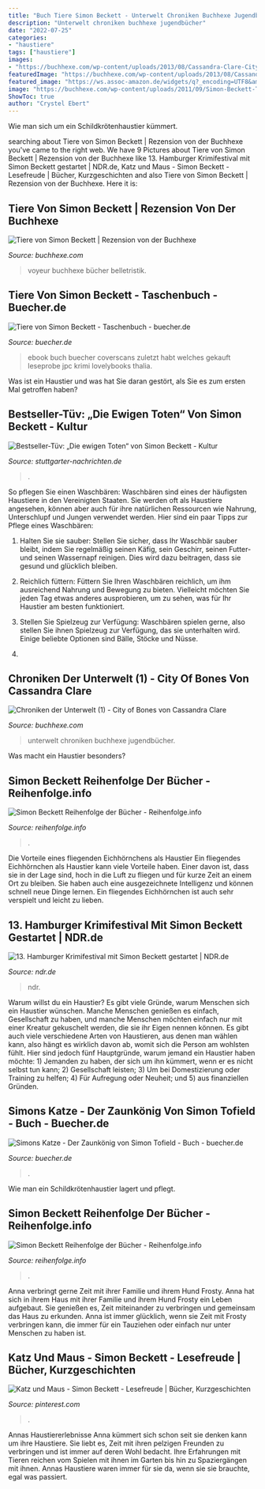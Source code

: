 ```yaml
---
title: "Buch Tiere Simon Beckett - Unterwelt Chroniken Buchhexe Jugendbücher"
description: "Unterwelt chroniken buchhexe jugendbücher"
date: "2022-07-25"
categories:
- "haustiere"
tags: ["haustiere"]
images:
- "https://buchhexe.com/wp-content/uploads/2013/08/Cassandra-Clare-City-of-Bones.jpg"
featuredImage: "https://buchhexe.com/wp-content/uploads/2013/08/Cassandra-Clare-City-of-Bones.jpg"
featured_image: "https://ws.assoc-amazon.de/widgets/q?_encoding=UTF8&amp;ASIN=3805250681&amp;Format=_SL160_&amp;ID=AsinImage&amp;MarketPlace=DE&amp;ServiceVersion=20070822&amp;WS=1&amp;tag=reihenfolge07-21"
image: "https://buchhexe.com/wp-content/uploads/2011/09/Simon-Beckett-Tiere.jpg"
ShowToc: true
author: "Crystel Ebert"
---
```



Wie man sich um ein Schildkrötenhaustier kümmert.

	

		
searching about Tiere von Simon Beckett | Rezension von der Buchhexe you've came to the right web. We have 9 Pictures about Tiere von Simon Beckett | Rezension von der Buchhexe like 13. Hamburger Krimifestival mit Simon Beckett gestartet | NDR.de, Katz und Maus - Simon Beckett - Lesefreude | Bücher, Kurzgeschichten and also Tiere von Simon Beckett | Rezension von der Buchhexe. Here it is:
		
    
## Tiere Von Simon Beckett | Rezension Von Der Buchhexe

<img loading=lazy src="https://buchhexe.com/wp-content/uploads/2011/09/Simon-Beckett-Tiere.jpg" onerror="this.onerror=null;this.src='https://tse2.mm.bing.net/th?id=OIP.IMhgUo1_WFsbMeIb2QeVPQHaMT&amp;pid=15.1';" alt="Tiere von Simon Beckett | Rezension von der Buchhexe">

_Source: buchhexe.com_

>voyeur buchhexe bücher belletristik. 

	



    
## Tiere Von Simon Beckett - Taschenbuch - Buecher.de

<img loading=lazy src="http://bilder.buecher.de/produkte/29/29874/29874935z.jpg" onerror="this.onerror=null;this.src='https://tse4.mm.bing.net/th?id=OIP.pGCVSh0BulsziuEe_1sNQwAAAA&amp;pid=15.1';" alt="Tiere von Simon Beckett - Taschenbuch - buecher.de">

_Source: buecher.de_

>ebook buch buecher coverscans zuletzt habt welches gekauft leseprobe jpc krimi lovelybooks thalia. 

	

Was ist ein Haustier und was hat Sie daran gestört, als Sie es zum ersten Mal getroffen haben?

    
## Bestseller-Tüv: „Die Ewigen Toten“ Von Simon Beckett - Kultur

<img loading=lazy src="https://www.stuttgarter-nachrichten.de/media.media.526c9f4e-5013-4370-bdb8-28774f77a959.original1920.jpg" onerror="this.onerror=null;this.src='https://tse3.mm.bing.net/th?id=OIP.IJWs4ng0vgn_w6Sm9inQDgHaE3&amp;pid=15.1';" alt="Bestseller-Tüv: „Die ewigen Toten“ von Simon Beckett - Kultur">

_Source: stuttgarter-nachrichten.de_

>. 

	

So pflegen Sie einen Waschbären:
Waschbären sind eines der häufigsten Haustiere in den Vereinigten Staaten. Sie werden oft als Haustiere angesehen, können aber auch für ihre natürlichen Ressourcen wie Nahrung, Unterschlupf und Jungen verwendet werden. Hier sind ein paar Tipps zur Pflege eines Waschbären:
1. Halten Sie sie sauber: Stellen Sie sicher, dass Ihr Waschbär sauber bleibt, indem Sie regelmäßig seinen Käfig, sein Geschirr, seinen Futter- und seinen Wassernapf reinigen. Dies wird dazu beitragen, dass sie gesund und glücklich bleiben.

2. Reichlich füttern: Füttern Sie Ihren Waschbären reichlich, um ihm ausreichend Nahrung und Bewegung zu bieten. Vielleicht möchten Sie jeden Tag etwas anderes ausprobieren, um zu sehen, was für Ihr Haustier am besten funktioniert.

3. Stellen Sie Spielzeug zur Verfügung: Waschbären spielen gerne, also stellen Sie ihnen Spielzeug zur Verfügung, das sie unterhalten wird. Einige beliebte Optionen sind Bälle, Stöcke und Nüsse.

4.

    
## Chroniken Der Unterwelt (1) - City Of Bones Von Cassandra Clare

<img loading=lazy src="https://buchhexe.com/wp-content/uploads/2013/08/Cassandra-Clare-City-of-Bones.jpg" onerror="this.onerror=null;this.src='https://tse2.mm.bing.net/th?id=OIP.btHErsBj8EQCxwJChy2gywHaLG&amp;pid=15.1';" alt="Chroniken der Unterwelt (1) - City of Bones von Cassandra Clare">

_Source: buchhexe.com_

>unterwelt chroniken buchhexe jugendbücher. 

	

Was macht ein Haustier besonders?

    
## Simon Beckett Reihenfolge Der Bücher - Reihenfolge.info

<img loading=lazy src="https://ws.assoc-amazon.de/widgets/q?_encoding=UTF8&amp;ASIN=3805250681&amp;Format=_SL160_&amp;ID=AsinImage&amp;MarketPlace=DE&amp;ServiceVersion=20070822&amp;WS=1&amp;tag=reihenfolge07-21" onerror="this.onerror=null;this.src='https://tse1.mm.bing.net/th?id=OIP.0kswa7BqrCeObfAoOcsvFQAAAA&amp;pid=15.1';" alt="Simon Beckett Reihenfolge der Bücher - Reihenfolge.info">

_Source: reihenfolge.info_

>. 

	

Die Vorteile eines fliegenden Eichhörnchens als Haustier
Ein fliegendes Eichhörnchen als Haustier kann viele Vorteile haben. Einer davon ist, dass sie in der Lage sind, hoch in die Luft zu fliegen und für kurze Zeit an einem Ort zu bleiben. Sie haben auch eine ausgezeichnete Intelligenz und können schnell neue Dinge lernen. Ein fliegendes Eichhörnchen ist auch sehr verspielt und leicht zu lieben.

    
## 13. Hamburger Krimifestival Mit Simon Beckett Gestartet | NDR.de

<img loading=lazy src="https://www.ndr.de/kultur/buch/beckett114_v-contentxl.jpg" onerror="this.onerror=null;this.src='https://tse1.mm.bing.net/th?id=OIP.a2KMDnrBx-oBbs6tX4C7-AHaEK&amp;pid=15.1';" alt="13. Hamburger Krimifestival mit Simon Beckett gestartet | NDR.de">

_Source: ndr.de_

>ndr. 

	

Warum willst du ein Haustier?
Es gibt viele Gründe, warum Menschen sich ein Haustier wünschen. Manche Menschen genießen es einfach, Gesellschaft zu haben, und manche Menschen möchten einfach nur mit einer Kreatur gekuschelt werden, die sie ihr Eigen nennen können. Es gibt auch viele verschiedene Arten von Haustieren, aus denen man wählen kann, also hängt es wirklich davon ab, womit sich die Person am wohlsten fühlt. Hier sind jedoch fünf Hauptgründe, warum jemand ein Haustier haben möchte: 1) Jemanden zu haben, der sich um ihn kümmert, wenn er es nicht selbst tun kann; 2) Gesellschaft leisten; 3) Um bei Domestizierung oder Training zu helfen; 4) Für Aufregung oder Neuheit; und 5) aus finanziellen Gründen.

    
## Simons Katze - Der Zaunkönig Von Simon Tofield - Buch - Buecher.de

<img loading=lazy src="https://bilder.buecher.de/zusatz/31/31382/31382086_scre_3.jpg" onerror="this.onerror=null;this.src='https://tse3.mm.bing.net/th?id=OIP.G9DtOhaTsPH8Rc4cg-ljGwHaC4&amp;pid=15.1';" alt="Simons Katze - Der Zaunkönig von Simon Tofield - Buch - buecher.de">

_Source: buecher.de_

>. 

	

Wie man ein Schildkrötenhaustier lagert und pflegt.

    
## Simon Beckett Reihenfolge Der Bücher - Reihenfolge.info

<img loading=lazy src="https://www.reihenfolge.info/images/978-3-499-26838-0.jpg" onerror="this.onerror=null;this.src='https://tse2.mm.bing.net/th?id=OIP.rUqY4lfXaAYdaw1JQjNAswHaMP&amp;pid=15.1';" alt="Simon Beckett Reihenfolge der Bücher - Reihenfolge.info">

_Source: reihenfolge.info_

>. 

	

Anna verbringt gerne Zeit mit ihrer Familie und ihrem Hund Frosty.
Anna hat sich in ihrem Haus mit ihrer Familie und ihrem Hund Frosty ein Leben aufgebaut. Sie genießen es, Zeit miteinander zu verbringen und gemeinsam das Haus zu erkunden. Anna ist immer glücklich, wenn sie Zeit mit Frosty verbringen kann, die immer für ein Tauziehen oder einfach nur unter Menschen zu haben ist.

    
## Katz Und Maus - Simon Beckett - Lesefreude | Bücher, Kurzgeschichten

<img loading=lazy src="https://i.pinimg.com/736x/46/ac/4b/46ac4ba38ffb8b89446ecca9b04e64ec.jpg" onerror="this.onerror=null;this.src='https://tse1.mm.bing.net/th?id=OIP.BsBbot2cZBlUJfbRIR3dUQHaNK&amp;pid=15.1';" alt="Katz und Maus - Simon Beckett - Lesefreude | Bücher, Kurzgeschichten">

_Source: pinterest.com_

>. 

	

Annas Haustiererlebnisse
Anna kümmert sich schon seit sie denken kann um ihre Haustiere. Sie liebt es, Zeit mit ihren pelzigen Freunden zu verbringen und ist immer auf deren Wohl bedacht. Ihre Erfahrungen mit Tieren reichen vom Spielen mit ihnen im Garten bis hin zu Spaziergängen mit ihnen. Annas Haustiere waren immer für sie da, wenn sie sie brauchte, egal was passiert.

